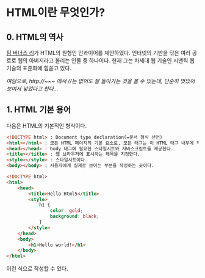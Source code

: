 HTML이란 무엇인가?
==================
## 0. HTML의 역사
[팀 버너스 리](https://ko.wikipedia.org/wiki/팀_버너스리)가 HTML의 원형인 인콰이어를 제안하였다.
인터넷의 기반을 닦은 여러 공로로 웹의 아버지라고 불리는 인물 중 하나이다.
현재 그는 차세대 웹 기술인 시맨틱 웹 기술의 표준화에 힘쏟고 있다.

_여담으로, http://~~~ 에서 //는 없어도 잘 돌아가는 것을 볼 수 있는데, 단순히 멋있어보여서 넣었다고 한다..._

## 1. HTML 기본 용어

다음은 HTML의 기본적인 형식이다.
```html
<!DOCTYPE html> : Document type declaration(=문서 형식 선언)   
<html></html> : 모든 HTML 페이지의 기본 요소로, 모든 태그는 이 HTML 태그 내부에 작성한다.   
<head></head> : body 태그에 필요한 스타일시트와 자바스크립트를 제공한다.   
<title></title> : 웹 브라우저에 표시하는 제목을 지정한다.   
<style></style> : 스타일시트이다.   
<body></body> : 사용자에게 실제로 보이는 부분을 작성하는 곳이다.   

<!DOCTYPE html>
<html>
    <head>
        <title>Hello Html5</title>
        <style>
            h1 {
                color: gold;
                background: black;
            }
        </style>
    </head>
    <body>
        <h1>Hello world!</h1>
    </body>
</html>
```
이런 식으로 작성할 수 있다.
